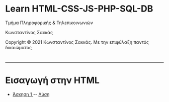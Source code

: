 <html>
<body>
<h1> Learn HTML-CSS-JS-PHP-SQL-DB</h1>
<p> Τμήμα Πληροφορικής & Τηλεπικοινωνιών </p>
<p> Κωνσταντίνος Σακκάς</p>
<p>Copyright © 2021 Κωνσταντίνος Σακκάς. Με την επιφύλαξη παντός δικαιώματος</p>
  <h1></h1>
<hr>

<h1>Εισαγωγή στην HTML</h1>

<ul> 

<li><a href="./1η Άσκηση.html" target="_blank">Άσκηση 1 </a> -- <a href="https://github.com/ksakkas/Learn-Create-Site/blob/master/%CE%95%CE%B9%CF%83%CE%B1%CE%B3%CF%89%CE%B3%CE%AE%20%CF%83%CF%84%CE%B7%CE%BD%20BOOTSTRAP/Code%20greek/1_container.html">Λύση </a></li>

</ul>